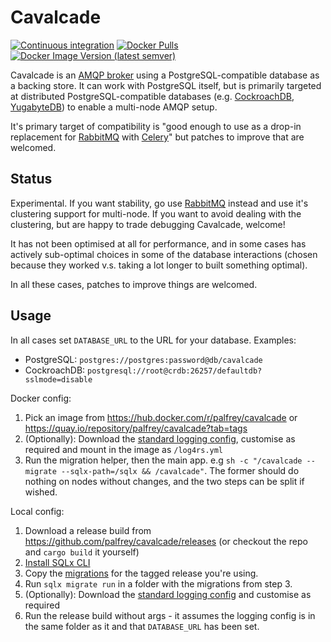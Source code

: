 Cavalcade
=========
[![Continuous integration](https://github.com/palfrey/cavalcade/actions/workflows/ci.yml/badge.svg?branch=main&event=push)](https://github.com/palfrey/cavalcade/actions/workflows/ci.yml)
[![Docker Pulls](https://img.shields.io/docker/pulls/palfrey/cavalcade)](https://hub.docker.com/r/palfrey/cavalcade)
[![Docker Image Version (latest semver)](https://img.shields.io/docker/v/palfrey/cavalcade)](https://hub.docker.com/r/palfrey/cavalcade)

Cavalcade is an [AMQP broker](https://en.wikipedia.org/wiki/Advanced_Message_Queuing_Protocol) using a PostgreSQL-compatible database as a backing store. It can work with PostgreSQL itself, but is primarily targeted at distributed PostgreSQL-compatible databases (e.g. [CockroachDB](https://www.cockroachlabs.com/), [YugabyteDB](https://www.yugabyte.com/yugabytedb/)) to enable a multi-node AMQP setup.

It's primary target of compatibility is "good enough to use as a drop-in replacement for [RabbitMQ](https://www.rabbitmq.com/) with [Celery](https://docs.celeryproject.org/)" but patches to improve that are welcomed.

Status
------
Experimental. If you want stability, go use [RabbitMQ](https://www.rabbitmq.com/) instead and use it's clustering support for multi-node. If you want to avoid dealing with the clustering, but are happy to trade debugging Cavalcade, welcome!

It has not been optimised at all for performance, and in some cases has actively sub-optimal choices in some of the database interactions (chosen because they worked v.s. taking a lot longer to built something optimal).

In all these cases, patches to improve things are welcomed.

Usage
-----

In all cases set `DATABASE_URL` to the URL for your database. Examples:
- PostgreSQL: `postgres://postgres:password@db/cavalcade`
- CockroachDB: `postgresql://root@crdb:26257/defaultdb?sslmode=disable`

Docker config:

  1. Pick an image from https://hub.docker.com/r/palfrey/cavalcade or https://quay.io/repository/palfrey/cavalcade?tab=tags
  2. (Optionally): Download the [standard logging config](https://github.com/palfrey/cavalcade/blob/main/log4rs.yml), customise as required and mount in the image as `/log4rs.yml`
  3. Run the migration helper, then the main app. e.g `sh -c "/cavalcade --migrate --sqlx-path=/sqlx && /cavalcade"`. The former should do nothing on nodes without changes, and the two steps can be split if wished.

Local config:

  1. Download a release build from https://github.com/palfrey/cavalcade/releases (or checkout the repo and `cargo build` it yourself)
  2. [Install SQLx CLI](https://github.com/launchbadge/sqlx/tree/master/sqlx-cli)
  3. Copy the [migrations](https://github.com/palfrey/cavalcade/tree/main/migrations) for the tagged release you're using.
  4. Run `sqlx migrate run` in a folder with the migrations from step 3.
  5. (Optionally): Download the [standard logging config](https://github.com/palfrey/cavalcade/blob/main/log4rs.yml) and customise as required
  6. Run the release build without args - it assumes the logging config is in the same folder as it and that `DATABASE_URL` has been set.